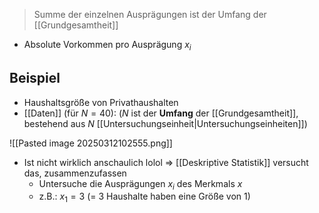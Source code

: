 > Summe der einzelnen Ausprägungen ist der Umfang der [[Grundgesamtheit]]

- Absolute Vorkommen pro Ausprägung $x_{i}$ 
## Beispiel
- Haushaltsgröße von Privathaushalten
- [[Daten]] (für $N = 40$): ($N$ ist der **Umfang** der [[Grundgesamtheit]], bestehend aus $N$ [[Untersuchungseinheit|Untersuchungseinheiten]])

![[Pasted image 20250312102555.png]]

- Ist nicht wirklich anschaulich lolol => [[Deskriptive Statistik]] versucht das, zusammenzufassen
	- Untersuche die Ausprägungen $x_{i}$ des Merkmals $x$ 
	- z.B.: $x_{1} = 3$ (= 3 Haushalte haben eine Größe von $1$)
